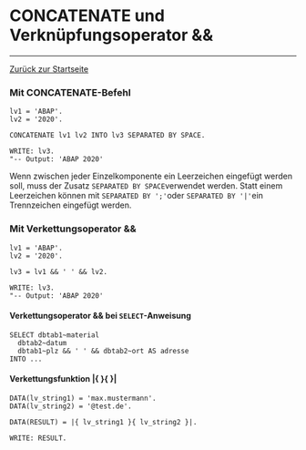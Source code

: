 # CONCATENATE und Verknüpfungsoperator &&
---

[Zurück zur Startseite](https://wolfgangzeller.github.io/ABAP-for-SAP-BW/)

### Mit CONCATENATE-Befehl
```abap
lv1 = 'ABAP'.
lv2 = '2020'.

CONCATENATE lv1 lv2 INTO lv3 SEPARATED BY SPACE.

WRITE: lv3.
"-- Output: 'ABAP 2020'
```

Wenn zwischen jeder Einzelkomponente ein Leerzeichen eingefügt werden soll, muss der Zusatz `SEPARATED BY SPACE`verwendet werden. Statt einem Leerzeichen können mit `SEPARATED BY ';'`oder `SEPARATED BY '|'`ein Trennzeichen eingefügt werden.

### Mit Verkettungsoperator &&
```abap
lv1 = 'ABAP'.
lv2 = '2020'.

lv3 = lv1 && ' ' && lv2.

WRITE: lv3.
"-- Output: 'ABAP 2020'
```

#### Verkettungsoperator && bei `SELECT`-Anweisung
```abap
SELECT dbtab1~material
  dbtab2~datum
  dbtab1~plz && ' ' && dbtab2~ort AS adresse
INTO ...
```

#### Verkettungsfunktion |{ }{ }|
```abap
DATA(lv_string1) = 'max.mustermann'.
DATA(lv_string2) = '@test.de'.

DATA(RESULT) = |{ lv_string1 }{ lv_string2 }|.

WRITE: RESULT.
```
